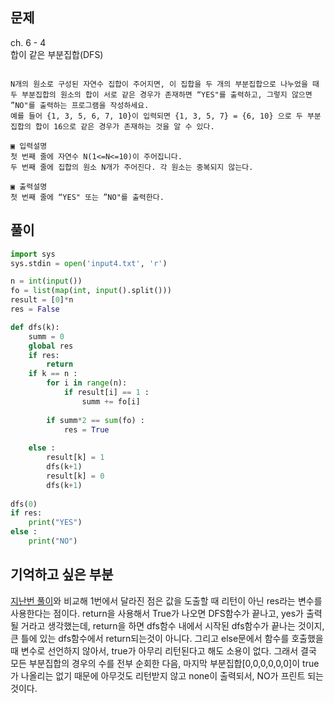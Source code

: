 ## 문제  
ch. 6 - 4  
합이 같은 부분집합(DFS)
```

N개의 원소로 구성된 자연수 집합이 주어지면, 이 집합을 두 개의 부분집합으로 나누었을 때 두 부분집합의 원소의 합이 서로 같은 경우가 존재하면 “YES"를 출력하고, 그렇지 않으면 ”NO"를 출력하는 프로그램을 작성하세요.
예를 들어 {1, 3, 5, 6, 7, 10}이 입력되면 {1, 3, 5, 7} = {6, 10} 으로 두 부분집합의 합이 16으로 같은 경우가 존재하는 것을 알 수 있다.

▣ 입력설명
첫 번째 줄에 자연수 N(1<=N<=10)이 주어집니다.
두 번째 줄에 집합의 원소 N개가 주어진다. 각 원소는 중복되지 않는다.

▣ 출력설명
첫 번째 줄에 “YES" 또는 ”NO"를 출력한다.

```
## 풀이

```python
import sys
sys.stdin = open('input4.txt', 'r')

n = int(input())
fo = list(map(int, input().split()))
result = [0]*n
res = False

def dfs(k):
    summ = 0
    global res
    if res:
        return 
    if k == n :
        for i in range(n):
            if result[i] == 1 :
                summ += fo[i]
                
        if summ*2 == sum(fo) : 
            res = True
        
    else :
        result[k] = 1
        dfs(k+1)
        result[k] = 0
        dfs(k+1)
        
dfs(0)
if res: 
    print("YES")
else :
    print("NO")
```

## 기억하고 싶은 부분
[지난번 풀이](https://github.com/anrunda9/algorithm_space/blob/master/algorithm/2020-05-28-2.md)와 비교해 1번에서 달라진 점은 값을 도출할 때 리턴이 아닌 res라는 변수를 사용한다는 점이다. return을 사용해서 True가 나오면 DFS함수가 끝나고, yes가 출력될 거라고 생각했는데, return을 하면 dfs함수 내에서 시작된 dfs함수가 끝나는 것이지, 큰 틀에 있는 dfs함수에서 return되는것이 아니다. 그리고 else문에서 함수를 호출했을 때 변수로 선언하지 않아서, true가 아무리 리턴된다고 해도 소용이 없다. 그래서 결국 모든 부분집합의 경우의 수를 전부 순회한 다음, 마지막 부분집합[0,0,0,0,0,0]이 true가 나올리는 없기 때문에 아무것도 리턴받지 않고 none이 출력되서, NO가 프린트 되는 것이다. 